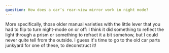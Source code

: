 ```yaml
---
question: How does a car’s rear-view mirror work in night mode?
---
```


More specifically, those older manual varieties with the little lever that you had to flip to turn night-mode on or off: I think it did something to reflect the light through a prism or something to refract it a bit somehow, but I could never quite tell from the outside. I guess it's time to go to the old car parts junkyard for one of these, to deconstruct it!
